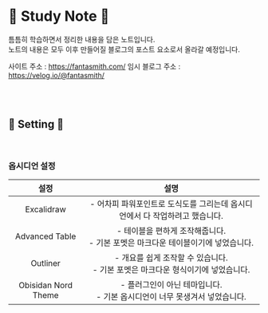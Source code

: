 # 📝 Study Note 📝

틈틈히 학습하면서 정리한 내용을 담은 노트입니다.<br/>
노트의 내용은 모두 이후 만들어질 블로그의 포스트 요소로서 올라갈 예정입니다.<br/>

사이트 주소 : https://fantasmith.com/
임시 블로그 주소 : https://velog.io/@fantasmith/

<br/><br/>

## 🚀 Setting 🚀

<br/>

### 옵시디언 설정

|         설정          |                         설명                         |
| :-----------------: | :------------------------------------------------: |
|     Excalidraw      |    - 어차피 파워포인트로 도식도를 그리는데 옵시디언에서 다 작업하려고 했습니다.     |
|   Advanced Table    | - 테이블을 편하게 조작해줍니다.<br>- 기본 포멧은 마크다운 테이블이기에 넣었습니다.  |
|      Outliner       | - 개요를 쉽게 조작할 수 있습니다.<br>- 기본 포멧은 마크다운 형식이기에 넣었습니다. |
| Obisidan Nord Theme |   - 플러그인이 아닌 테마입니다.<br>- 기본 옵시디언이 너무 못생겨서 넣었습니다.   |
